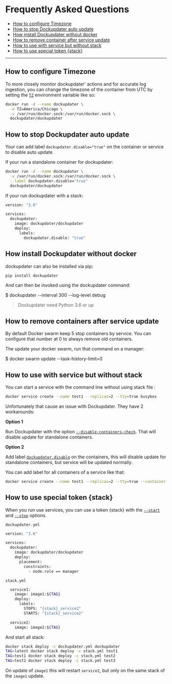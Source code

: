 # Frequently Asked Questions

* [How to configure Timezone](#how-to-configure-timezone)
* [How to stop Dockupdater auto update](#how-to-stop-dockupdater-auto-update)
* [How install Dockupdater without docker](#how-install-dockupdater-without-docker)
* [How to remove container after service update](#how-to-remove-container-after-service-update)
* [How to use with service but without stack](#how-to-use-with-service-but-without-stack)
* [How to use special token {stack}](#how-to-use-special-token-stack)

***

## How to configure Timezone

To more closely monitor dockupdater' actions and for accurate log ingestion, you can change the timezone of the container from UTC by setting the [`TZ`](http://www.gnu.org/software/libc/manual/html_node/TZ-Variable.html) environment variable like so:

```bash
docker run -d --name dockupdater \
  -e TZ=America/Chicago \
  -v /var/run/docker.sock:/var/run/docker.sock \
  dockupdater/dockupdater
```

## How to stop Dockupdater auto update

Your can add label `dockupdater.disable="true"` on the container or service to disable auto update.

If your run a standalone container for dockupdater:

```bash
docker run -d --name dockupdater \
  -v /var/run/docker.sock:/var/run/docker.sock \
  --label dockupdater.disable="true"
  dockupdater/dockupdater
```

If your run dockupdater with a stack:

```bash
version: "3.6"

services:
  dockupdater:
    image: dockupdater/dockupdater
    deploy:
      labels:
        dockupdater.disable: "true"
```

## How install Dockupdater without docker

dockupdater can also be installed via pip:

```bash
pip install dockupdater
```

And can then be invoked using the dockupdater command:

$ dockupdater --interval 300 --log-level debug

> Dockupdater need Python 3.6 or up

## How to remove containers after service update

By default Docker swarm keep 5 stop containers by service. You can configure that number at 0 to always remove old containers.

The update your docker swarm, run that command on a manager:

$ docker swarm update --task-history-limit=0

## How to use with service but without stack

You can start a service with the command line without using stack file :

```bash
docker service create --name test1 --replicas=2 --tty=true busybox
```

Unfortunately that cause an issue with Dockupdater. They have 2 workarounds:

**Option 1**

Run Dockupdater with the option [`--disable-containers-check`](Options.md#disable-containers-check). That will disable update for standalone containers.

**Option 2**

Add label [`dockupdater.disable`](Labels.md#disable-update) on the containers, this will disable update for standalone containers, but service will be updated normally.

You can add label for all containers of a service like that:
```bash
docker service create --name test1 --replicas=2 --tty=true --container-label="dockupdater.disable=true" busybox
```

## How to use special token {stack}

When you run use services, you can use a token {stack} with the [`--start`](Options.md#start) and [`--stop`](Options.md#stop) options.

`dockupdater.yml`

```bash
version: "3.6"

services:
  dockupdater:
    image: dockupdater/dockupdater
    deploy:
      placement:
        constraints:
          - node.role == manager
```

`stack.yml`

```bash
  service1:
    image: image1:${TAG}
    deploy:
      labels:
        STOPS: "{stack}_service2"
        STARTS: "{stack}_service2"

  service2:
    image: image2:${TAG}
```

And start all stack:

```bash
docker stack deploy -c dockupdater.yml dockupdater
TAG=latest docker stack deploy -c stack.yml test1
TAG=test1 docker stack deploy -c stack.yml test2
TAG=test2 docker stack deploy -c stack.yml test3
```

On update of `image1` this will restart `service2`, but only on the same stack of the `image1` update.
